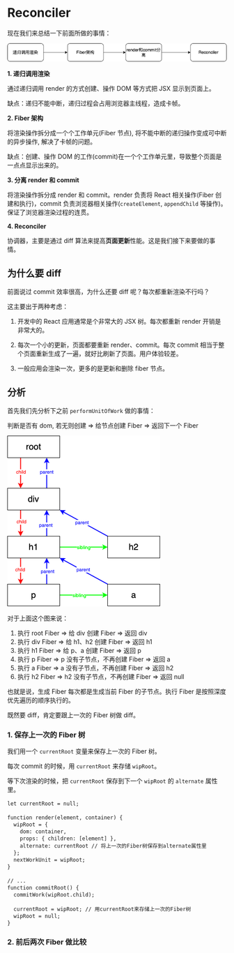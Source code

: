 <!--
 * Author  rhys.zhao
 * Date  2023-06-20 14:08:15
 * LastEditors  rhys.zhao
 * LastEditTime  2023-06-27 17:22:55
 * Description
-->

# Reconciler

现在我们来总结一下前面所做的事情：

![](../images/reconciler/react-flow.png)

**1. 递归调用渲染**

通过递归调用 render 的方式创建、操作 DOM 等方式把 JSX 显示到页面上。

缺点：递归不能中断，递归过程会占用浏览器主线程，造成卡帧。

**2. Fiber 架构**

将渲染操作拆分成一个个工作单元(Fiber 节点), 将不能中断的递归操作变成可中断的异步操作, 解决了卡帧的问题。

缺点：创建、操作 DOM 的工作(commit)在一个个工作单元里，导致整个页面是一点点显示出来的。

**3. 分离 render 和 commit**

将渲染操作拆分成 render 和 commit。render 负责将 React 相关操作(Fiber 创建和执行)，commit 负责浏览器相关操作(`createElement`, `appendChild` 等操作)。保证了浏览器渲染过程的连贯。

**4. Reconciler**

协调器，主要是通过 diff 算法来提高**页面更新**性能。这是我们接下来要做的事情。

## 为什么要 diff

前面说过 commit 效率很高，为什么还要 diff 呢？每次都重新渲染不行吗？

这主要出于两种考虑：

1. 开发中的 React 应用通常是个非常大的 JSX 树。每次都重新 render 开销是非常大的。

2. 每次一个小的更新，页面都要重新 render、commit。每次 commit 相当于整个页面重新生成了一遍，就好比刷新了页面。用户体验较差。

3. 一般应用会渲染一次，更多的是更新和删除 fiber 节点。

## 分析

首先我们先分析下之前 `performUnitOfWork` 做的事情：

判断是否有 dom, 若无则创建 => 给节点创建 Fiber => 返回下一个 Fiber

![](../images/fiber/fiber.png)

对于上面这个图来说：

1. 执行 root Fiber => 给 div 创建 Fiber => 返回 div
2. 执行 div Fiber => 给 h1、h2 创建 Fiber => 返回 h1
3. 执行 h1 Fiber => 给 p、a 创建 Fiber => 返回 p
4. 执行 p Fiber => p 没有子节点，不再创建 Fiber => 返回 a
5. 执行 a Fiber => a 没有子节点，不再创建 Fiber => 返回 h2
6. 执行 h2 Fiber => h2 没有子节点，不再创建 Fiber => 返回 null

也就是说，生成 Fiber 每次都是生成当前 Fiber 的子节点。执行 Fiber 是按照深度优先遍历的顺序执行的。

既然要 diff，肯定要跟上一次的 Fiber 树做 diff。

### 1. 保存上一次的 Fiber 树

我们用一个 `currentRoot` 变量来保存上一次的 Fiber 树。

每次 commit 的时候，用 `currentRoot` 来存储 `wipRoot`。

等下次渲染的时候，把 `currentRoot` 保存到下一个 `wipRoot` 的 `alternate` 属性里。

```js{1,7,16}
let currentRoot = null;

function render(element, container) {
  wipRoot = {
    dom: container,
    props: { children: [element] },
    alternate: currentRoot // 将上一次的Fiber树保存到alternate属性里
  };
  nextWorkUnit = wipRoot;
}

// ...
function commitRoot() {
  commitWork(wipRoot.child);

  currentRoot = wipRoot; // 用currentRoot来存储上一次的Fiber树
  wipRoot = null;
}
```

### 2. 前后两次 Fiber 做比较
